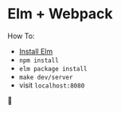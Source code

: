 # Elm + Webpack

How To:
- [Install Elm](https://guide.elm-lang.org/install.html)
- `npm install`
- `elm package install`
- `make dev/server`
- visit `localhost:8080`

:tada:
